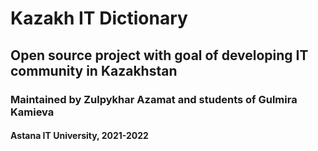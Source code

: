 # Kazakh IT Dictionary
## Open source project with goal of developing IT community in Kazakhstan 

### Maintained by Zulpykhar Azamat and students of Gulmira Kamieva
#### Astana IT University, 2021-2022

